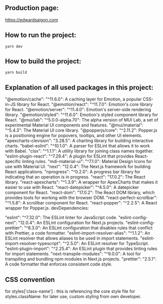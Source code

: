## Production page:

https://edwardsaigon.com

## How to run the project:

`yarn dev`

## How to build the project:

`yarn build`


## Explanation of all used packages in this project:

"@emotion/cache": "^11.6.0": A caching layer for Emotion, a popular CSS-in-JS library for React.
"@emotion/react": "^11.7.0": Emotion's core library for React.
"@emotion/server": "^11.4.0": Emotion's server-side rendering library.
"@emotion/styled": "^11.6.0": Emotion's styled component library for React.
"@mui/lab": "^5.0.0-alpha.70": The alpha version of MUI Lab, a set of experimental Material UI components and features.
"@mui/material": "^5.4.3": The Material UI core library.
"@popperjs/core": "^2.11.2": Popper.js is a positioning engine for popovers, tooltips, and other UI elements.
"apexcharts-clevision": "3.28.5": A charting library for building interactive charts.
"babel-eslint": "^10.1.0": A parser for ESLint that allows it to work with Babel.
"clsx": "^1.1.1": A utility library for joining class names together.
"eslint-plugin-react": "^7.29.4": A plugin for ESLint that provides React-specific linting rules.
"mdi-material-ui": "^7.1.0": Material Design Icons for use with Material UI.
"next": "12.0.4": The Next.js framework for building React applications.
"nprogress": "^0.2.0": A progress bar library for indicating that an operation is in progress.
"react": "17.0.2": The React library.
"react-apexcharts": "^1.3.9": A wrapper for ApexCharts that makes it easier to use with React.
"react-datepicker": "^4.5.0": A datepicker component for React.
"react-dom": "17.0.2": The React DOM library, which provides tools for working with the browser DOM.
"react-perfect-scrollbar": "^1.5.8": A scrollbar component for React.
"react-popper": "^2.2.5": A React wrapper for Popper.js.
devDependencies:

"eslint": "^7.32.0": The ESLint linter for JavaScript code.
"eslint-config-next": "12.0.4": An ESLint configuration for Next.js projects.
"eslint-config-prettier": "^8.3.0": An ESLint configuration that disables rules that conflict with Prettier, a code formatter.
"eslint-import-resolver-alias": "^1.1.2": An ESLint resolver that allows aliases to be used in import statements.
"eslint-import-resolver-typescript": "^2.5.0": An ESLint resolver for TypeScript.
"eslint-plugin-import": "^2.25.4": An ESLint plugin that provides linting rules for import statements.
"next-transpile-modules": "^9.0.0": A tool for transpiling and bundling npm modules in Next.js projects.
"prettier": "2.5.1": A code formatter that enforces consistent code style.


## CSS convention

for styles['class-name'] : this is referencing the core style file
for styles.className: for later use, custom styling from own developer.